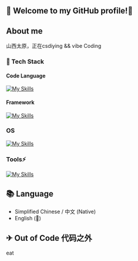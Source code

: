 ##  👋 Welcome to my GitHub profile!👋

##  About me
山西太原，正在csdiying && vibe Coding
### 🔭 Tech Stack
#### Code Language 

[![My Skills](https://skillicons.dev/icons?i=py,java,cpp,go,rust,c,ts,js,html,css,wasm&theme=light)](https://skillicons.dev)

#### Framework

[![My Skills](https://skillicons.dev/icons?i=tailwind,vue,react,nodejs,nextjs,nuxtjs,electron,flutter,express,fastapi,flask&theme=light)](https://skillicons.dev)

### OS

[![My Skills](https://skillicons.dev/icons?i=debian,arch,ubuntu,nix,linux,windows)](https://skillicons.dev)

### Tools⚡

[![My Skills](https://skillicons.dev/icons?i=vscode,idea,docker,git,npm,vite,bash,notion)](https://skillicons.dev)

## 📚 Language
- Simplified Chinese / 中文 (Native)
- English (🌱)

## ✈ Out of Code 代码之外
eat 
<!--
**hygroupseries/hygroupseries** is a ✨ _special_ ✨ repository because its `README.md` (this file) appears on your GitHub profile.

Here are some ideas to get you started:

-  I’m currently working on ...
-  I’m currently learning ...
- 👯 I’m looking to collaborate on ...
- 🤔 I’m looking for help with ...
- 💬 Ask me about ...
- 📫 How to reach me: ...
- 😄 Pronouns: ...
-  Fun fact: ...
-->
